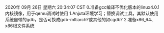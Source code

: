2020年 09月 26日 星期六 20:34:07 CST
0.准备gcc编译不优化版本的linux4.0.1内核镜像，用于qemu调试时使用
1.Anjuta环境学习；替换调试工具，其默认使用系统自带的gdb，是否可换成gdb-mltiarch?或其他的如cgdb?
2.准备x86_64、x86根文件系统
